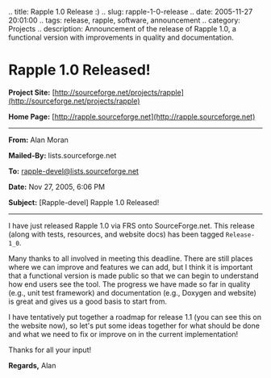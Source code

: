 .. title: Rapple 1.0 Release :)
.. slug: rapple-1-0-release
.. date: 2005-11-27 20:01:00
.. tags: release, rapple, software, announcement
.. category: Projects
.. description: Announcement of the release of Rapple 1.0, a functional version with improvements in quality and documentation.

# Rapple 1.0 Released!

**Project Site:** [http://sourceforge.net/projects/rapple](http://sourceforge.net/projects/rapple)

**Home Page:** [http://rapple.sourceforge.net](http://rapple.sourceforge.net)

---

**From:** Alan Moran

**Mailed-By:** lists.sourceforge.net

**To:** rapple-devel@lists.sourceforge.net

**Date:** Nov 27, 2005, 6:06 PM

**Subject:** [Rapple-devel] Rapple 1.0 Released!

---

I have just released Rapple 1.0 via FRS onto SourceForge.net. This release
(along with tests, resources, and website docs) has been tagged `Release-1_0`.

Many thanks to all involved in meeting this deadline. There are still places
where we can improve and features we can add, but I think it is important that a
functional version is made public so that we can begin to understand how end
users see the tool. The progress we have made so far in quality (e.g., unit test
framework) and documentation (e.g., Doxygen and website) is great and gives us a
good basis to start from.

I have tentatively put together a roadmap for release 1.1 (you can see this on
the website now), so let's put some ideas together for what should be done and
what we need to fix or improve on in the current implementation!

Thanks for all your input!

**Regards,**
Alan